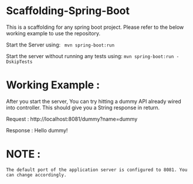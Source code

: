 # Scaffolding-Spring-Boot

This is a scaffolding for any spring boot project. Please refer to the below working example to use the repository.

Start the Server using:
` mvn spring-boot:run`

Start the server without running any tests using:
`mvn spring-boot:run -DskipTests`

# Working Example :
After you start the server, You can try hitting a dummy API already wired into controller.
This should give you a String response in return.

Request :
http://localhost:8081/dummy?name=dummy

Response :
Hello dummy!

# NOTE :
```The default port of the application server is configured to 8081. You can change accordingly.```
